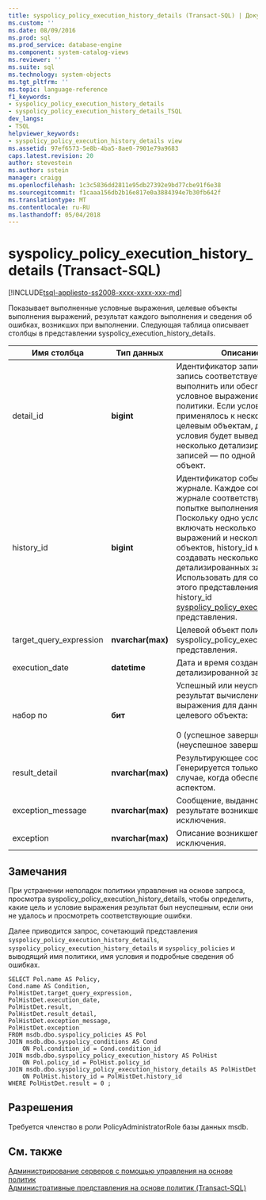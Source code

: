 ```yaml
---
title: syspolicy_policy_execution_history_details (Transact-SQL) | Документы Microsoft
ms.custom: ''
ms.date: 08/09/2016
ms.prod: sql
ms.prod_service: database-engine
ms.component: system-catalog-views
ms.reviewer: ''
ms.suite: sql
ms.technology: system-objects
ms.tgt_pltfrm: ''
ms.topic: language-reference
f1_keywords:
- syspolicy_policy_execution_history_details
- syspolicy_policy_execution_history_details_TSQL
dev_langs:
- TSQL
helpviewer_keywords:
- syspolicy_policy_execution_history_details view
ms.assetid: 97ef6573-5e8b-4ba5-8ae0-7901e79a9683
caps.latest.revision: 20
author: stevestein
ms.author: sstein
manager: craigg
ms.openlocfilehash: 1c3c5836dd2811e95db27392e9bd77cbe91f6e38
ms.sourcegitcommit: f1caaa156db2b16e817e0a3884394e7b30fb642f
ms.translationtype: MT
ms.contentlocale: ru-RU
ms.lasthandoff: 05/04/2018
---
```

# <a name="syspolicypolicyexecutionhistorydetails-transact-sql"></a>syspolicy_policy_execution_history_details (Transact-SQL)
[!INCLUDE[tsql-appliesto-ss2008-xxxx-xxxx-xxx-md](../../includes/tsql-appliesto-ss2008-xxxx-xxxx-xxx-md.md)]

  Показывает выполненные условные выражения, целевые объекты выполнения выражений, результат каждого выполнения и сведения об ошибках, возникших при выполнении. Следующая таблица описывает столбцы в представлении syspolicy_execution_history_details.  
  
  
|Имя столбца|Тип данных|Описание|  
|-----------------|---------------|-----------------|  
|detail_id|**bigint**|Идентификатор записи. Каждая запись соответствует попытке выполнить или обеспечить одно условное выражение из политики. Если условие применялось к нескольким целевым объектам, для каждого условия будет выведено несколько детализированных записей — по одной на целевой объект.|  
|history_id|**bigint**|Идентификатор события в журнале. Каждое событие в журнале соответствует одной попытке выполнения политики. Поскольку одно условие может включать несколько условных выражений и несколько целевых объектов, history_id можно создавать несколько детализированных записей. Использовать для соединения этого представления в столбец history_id [syspolicy_policy_execution_history](../../relational-databases/system-catalog-views/syspolicy-policy-execution-history-transact-sql.md) представления.|  
|target_query_expression|**nvarchar(max)**|Целевой объект политики и syspolicy_policy_execution_history представления.|  
|execution_date|**datetime**|Дата и время создания этой детализированной записи.|  
|набор по|**бит**|Успешный или неуспешный результат вычисления условного выражения для данного целевого объекта:<br /><br /> 0 (успешное завершение) или 1 (неуспешное завершение)|  
|result_detail|**nvarchar(max)**|Результирующее сообщение. Генерируется только в том случае, когда обеспечивается аспектом.|  
|exception_message|**nvarchar(max)**|Сообщение, выданное в результате возникшего исключения.|  
|exception|**nvarchar(max)**|Описание возникшего исключения.|  
  
## <a name="remarks"></a>Замечания  
 При устранении неполадок политики управления на основе запроса, просмотра syspolicy_policy_execution_history_details, чтобы определить, какие цель и условие выражения результат был неуспешным, если они не удалось и просмотреть соответствующие ошибки.  
  
 Далее приводится запрос, сочетающий представления `syspolicy_policy_execution_history_details`, `syspolicy_policy_execution_history_details` и `syspolicy_policies` и выводящий имя политики, имя условия и подробные сведения об ошибках.  
  
```  
SELECT Pol.name AS Policy,   
Cond.name AS Condition,   
PolHistDet.target_query_expression,   
PolHistDet.execution_date,   
PolHistDet.result,   
PolHistDet.result_detail,   
PolHistDet.exception_message,   
PolHistDet.exception   
FROM msdb.dbo.syspolicy_policies AS Pol  
JOIN msdb.dbo.syspolicy_conditions AS Cond  
    ON Pol.condition_id = Cond.condition_id  
JOIN msdb.dbo.syspolicy_policy_execution_history AS PolHist  
    ON Pol.policy_id = PolHist.policy_id  
JOIN msdb.dbo.syspolicy_policy_execution_history_details AS PolHistDet  
    ON PolHist.history_id = PolHistDet.history_id  
WHERE PolHistDet.result = 0 ;  
```  
  
## <a name="permissions"></a>Разрешения  
 Требуется членство в роли PolicyAdministratorRole базы данных msdb.  
  
## <a name="see-also"></a>См. также  
 [Администрирование серверов с помощью управления на основе политик](../../relational-databases/policy-based-management/administer-servers-by-using-policy-based-management.md)   
 [Административные представления на основе политик (Transact-SQL)](../../relational-databases/system-catalog-views/policy-based-management-views-transact-sql.md)  
  
  
